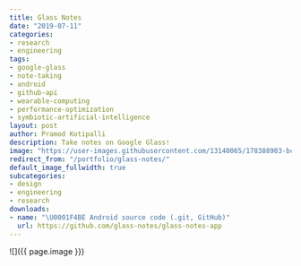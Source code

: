 ```yaml
---
title: Glass Notes
date: "2019-07-11"
categories:
- research
- engineering
tags:
- google-glass
- note-taking
- android
- github-api
- wearable-computing
- performance-optimization
- symbiotic-artificial-intelligence
layout: post
author: Pramod Kotipalli
description: Take notes on Google Glass!
image: "https://user-images.githubusercontent.com/13140065/178388903-bc05d5a4-9f00-4e23-bcf6-134ac1daf3b5.png"
redirect_from: "/portfolio/glass-notes/"
default_image_fullwidth: true
subcategories:
- design
- engineering
- research
downloads:
- name: "\U0001F4BE Android source code (.git, GitHub)"
  url: https://github.com/glass-notes/glass-notes-app
---
```


![]({{ page.image }})
